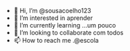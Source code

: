 - 👋 Hi, I’m @sousacoelho123
- 👀 I’m interested in aprender 
- 🌱 I’m currently learning ...um pouco 
- 💞️ I’m looking to collaborate  com todos 
-  📫 How to reach me .@escola 

<!---
sousacoelho123/sousacoelho123 is a ✨ special ✨ repository because its `README.md` (this file) appears on your GitHub profile.
You can click the Preview link to take a look at your changes.
--->
